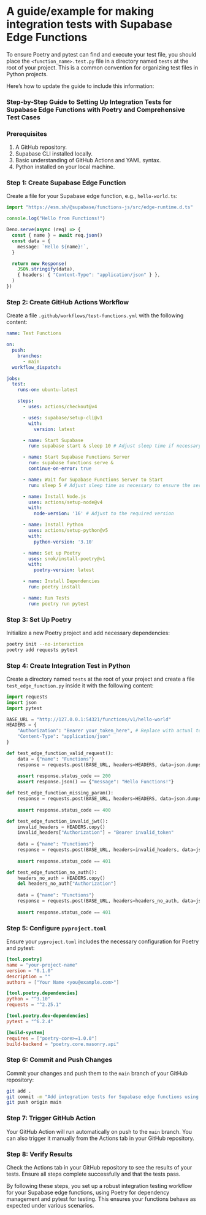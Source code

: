 # A guide/example for making integration tests with Supabase Edge Functions

To ensure Poetry and pytest can find and execute your test file, you should place the `<function_name>.test.py` file in a directory named `tests` at the root of your project. This is a common convention for organizing test files in Python projects.

Here’s how to update the guide to include this information:

### Step-by-Step Guide to Setting Up Integration Tests for Supabase Edge Functions with Poetry and Comprehensive Test Cases

### Prerequisites
1. A GitHub repository.
2. Supabase CLI installed locally.
3. Basic understanding of GitHub Actions and YAML syntax.
4. Python installed on your local machine.

### Step 1: Create Supabase Edge Function

Create a file for your Supabase edge function, e.g., `hello-world.ts`:

```typescript
import "https://esm.sh/@supabase/functions-js/src/edge-runtime.d.ts"

console.log("Hello from Functions!")

Deno.serve(async (req) => {
  const { name } = await req.json()
  const data = {
    message: `Hello ${name}!`,
  }

  return new Response(
    JSON.stringify(data),
    { headers: { "Content-Type": "application/json" } },
  )
})
```

### Step 2: Create GitHub Actions Workflow

Create a file `.github/workflows/test-functions.yml` with the following content:

```yaml
name: Test Functions

on:
  push:
    branches:
      - main
  workflow_dispatch:

jobs:
  test:
    runs-on: ubuntu-latest

    steps:
      - uses: actions/checkout@v4

      - uses: supabase/setup-cli@v1
        with:
          version: latest

      - name: Start Supabase
        run: supabase start & sleep 10 # Adjust sleep time if necessary

      - name: Start Supabase Functions Server
        run: supabase functions serve &
        continue-on-error: true

      - name: Wait for Supabase Functions Server to Start
        run: sleep 5 # Adjust sleep time as necessary to ensure the server is ready

      - name: Install Node.js
        uses: actions/setup-node@v4
        with:
          node-version: '16' # Adjust to the required version

      - name: Install Python
        uses: actions/setup-python@v5
        with:
          python-version: '3.10'

      - name: Set up Poetry
        uses: snok/install-poetry@v1
        with:
          poetry-version: latest

      - name: Install Dependencies
        run: poetry install

      - name: Run Tests
        run: poetry run pytest
```

### Step 3: Set Up Poetry

Initialize a new Poetry project and add necessary dependencies:

```sh
poetry init --no-interaction
poetry add requests pytest
```

### Step 4: Create Integration Test in Python

Create a directory named `tests` at the root of your project and create a file `test_edge_function.py` inside it with the following content:

```python
import requests
import json
import pytest

BASE_URL = "http://127.0.0.1:54321/functions/v1/hello-world"
HEADERS = {
    "Authorization": "Bearer your_token_here", # Replace with actual token
    "Content-Type": "application/json"
}

def test_edge_function_valid_request():
    data = {"name": "Functions"}
    response = requests.post(BASE_URL, headers=HEADERS, data=json.dumps(data))
    
    assert response.status_code == 200
    assert response.json() == {"message": "Hello Functions!"}

def test_edge_function_missing_param():
    response = requests.post(BASE_URL, headers=HEADERS, data=json.dumps({}))
    
    assert response.status_code == 400

def test_edge_function_invalid_jwt():
    invalid_headers = HEADERS.copy()
    invalid_headers["Authorization"] = "Bearer invalid_token"
    
    data = {"name": "Functions"}
    response = requests.post(BASE_URL, headers=invalid_headers, data=json.dumps(data))
    
    assert response.status_code == 401

def test_edge_function_no_auth():
    headers_no_auth = HEADERS.copy()
    del headers_no_auth["Authorization"]
    
    data = {"name": "Functions"}
    response = requests.post(BASE_URL, headers=headers_no_auth, data=json.dumps(data))
    
    assert response.status_code == 401
```

### Step 5: Configure `pyproject.toml`

Ensure your `pyproject.toml` includes the necessary configuration for Poetry and pytest:

```toml
[tool.poetry]
name = "your-project-name"
version = "0.1.0"
description = ""
authors = ["Your Name <you@example.com>"]

[tool.poetry.dependencies]
python = "^3.10"
requests = "^2.25.1"

[tool.poetry.dev-dependencies]
pytest = "^6.2.4"

[build-system]
requires = ["poetry-core>=1.0.0"]
build-backend = "poetry.core.masonry.api"
```

### Step 6: Commit and Push Changes

Commit your changes and push them to the `main` branch of your GitHub repository:

```sh
git add .
git commit -m "Add integration tests for Supabase edge functions using Poetry"
git push origin main
```

### Step 7: Trigger GitHub Action

Your GitHub Action will run automatically on push to the `main` branch. You can also trigger it manually from the Actions tab in your GitHub repository.

### Step 8: Verify Results

Check the Actions tab in your GitHub repository to see the results of your tests. Ensure all steps complete successfully and that the tests pass.

By following these steps, you set up a robust integration testing workflow for your Supabase edge functions, using Poetry for dependency management and pytest for testing. This ensures your functions behave as expected under various scenarios.